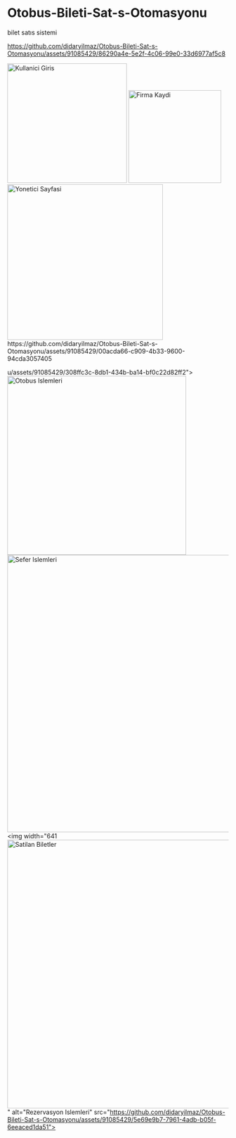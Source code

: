 # Otobus-Bileti-Sat-s-Otomasyonu
bilet satıs sistemi

https://github.com/didaryilmaz/Otobus-Bileti-Sat-s-Otomasyonu/assets/91085429/86290a4e-5e2f-4c06-99e0-33d6977af5c8


<img width="272" alt="Kullanici Giris" src="https://github.com/didaryilmaz/Otobus-Bileti-Sat-s-Otomasyonu/assets/91085429/0bc32cc3-e179-44a9-8bcb-ccb29aae1e70">
<img width="211" alt="Firma Kaydi" src="https://github.com/didaryilmaz/Otobus-Bileti-Sat-s-Otomasyonu/assets/91085429/b265f593-2161-425c-a179-e191a09eb799">
<img width="354" alt="Yonetici Sayfasi" src="https://github.com/didaryilmaz/Otobus-Bileti-Sat-s-Otomasyon

https://github.com/didaryilmaz/Otobus-Bileti-Sat-s-Otomasyonu/assets/91085429/00acda66-c909-4b33-9600-94cda3057405

u/assets/91085429/308ffc3c-8db1-434b-ba14-bf0c22d82ff2">
<img width="407" alt="Otobus Islemleri" src="https://github.com/didaryilmaz/Otobus-Bileti-Sat-s-Otomasyonu/assets/91085429/20a05347-89c0-4bf0-b18b-2432fe39517c">
<img width="631" alt="Sefer Islemleri" src="https://github.com/didaryilmaz/Otobus-Bileti-Sat-s-Otomasyonu/assets/91085429/82494d05-7436-49de-b2da-73bb7a26e4bf">
<img width="641<img width="611" alt="Satilan Biletler" src="https://github.com/didaryilmaz/Otobus-Bileti-Sat-s-Otomasyonu/assets/91085429/26d383b7-f5e2-4ce0-902d-6cb12a688a3e">
" alt="Rezervasyon Islemleri" src="https://github.com/didaryilmaz/Otobus-Bileti-Sat-s-Otomasyonu/assets/91085429/5e69e9b7-7961-4adb-b05f-6eeaced1da51">




